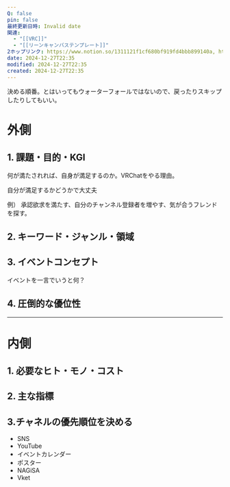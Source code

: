 ```yaml
---
Q: false
pin: false
最終更新日時: Invalid date
関連:
  - "[[VRC]]"
  - "[[リーンキャンバステンプレート]]"
2ホップリンク: https://www.notion.so/1311121f1cf680bf919fd4bbb899140a, https://www.notion.so/15346504138f490890312e46141dc2a9, https://www.notion.so/1efeb4ffd2f64264b71343d5090cac07, https://www.notion.so/55cc2a7cb9a64bd0b9d27c03d795ee5b, https://www.notion.so/5dc1cfa7f9d241b98baafa7174affca1, https://www.notion.so/9485430954e340e68df9533c80f5ec46, https://www.notion.so/c3f9b656669e466990b2011439134c7f, https://www.notion.so/eb89cad26afd4965868dc7b08176ffeb, https://www.notion.so/ed88b99995aa4ce394853b357c844401, https://www.notion.so/fb36c50e3bbc4a22ab1d158585f38491,https://www.notion.so/ed88b99995aa4ce394853b357c844401, https://www.notion.so/fb36c50e3bbc4a22ab1d158585f38491
date: 2024-12-27T22:35
modified: 2024-12-27T22:35
created: 2024-12-27T22:35
---
```

  

決める順番。とはいってもウォーターフォールではないので、戻ったりスキップしたりしてもいい。

  

# 外側

## 1. 課題・目的・KGI

何が満たされれば、自身が満足するのか。VRChatをやる理由。

自分が満足するかどうかで大丈夫

例） 承認欲求を満たす、自分のチャンネル登録者を増やす、気が合うフレンドを探す。

  

## 2. キーワード・ジャンル・領域

  

  

## 3. イベントコンセプト

イベントを一言でいうと何？

  

## 4. 圧倒的な優位性

  

---

# 内側

## 1. 必要なヒト・モノ・コスト

  

## 2. 主な指標

  

## 3.チャネルの優先順位を決める

- SNS
- YouTube
- イベントカレンダー
- ポスター
- NAGiSA
- Vket
